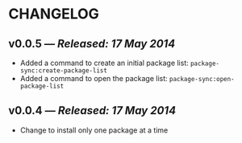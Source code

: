 # CHANGELOG

## **v0.0.5** &mdash; *Released: 17 May 2014*

* Added a command to create an initial package list: `package-sync:create-package-list`
* Added a command to open the package list: `package-sync:open-package-list`

## **v0.0.4** &mdash; *Released: 17 May 2014*

* Change to install only one package at a time
